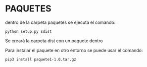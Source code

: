 #  PAQUETES

dentro de la carpeta paquetes se ejecuta el comando:

```
python setup.py sdist
```

Se creará la carpeta dist con un paquete dentro

Para instalar el paquete en otro entorno se puede usar el comando:

```
pip3 install paquete1-1.0.tar.gz
```
